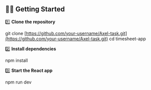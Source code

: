 ## 🧑‍💻 Getting Started

1️⃣ **Clone the repository**

git clone [https://github.com/your-username/Axel-task.git](https://github.com/your-username/Axel-task.git)
cd timesheet-app

2️⃣ **Install dependencies**

npm install

3️⃣ **Start the React app**

npm run dev
